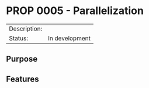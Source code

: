 # PROP 0005 - Parallelization

|                |                                           |
|:---------------|:------------------------------------------|
| Description:   |                                           |
| Status:        | In development                            |
 

## Purpose

## Features

